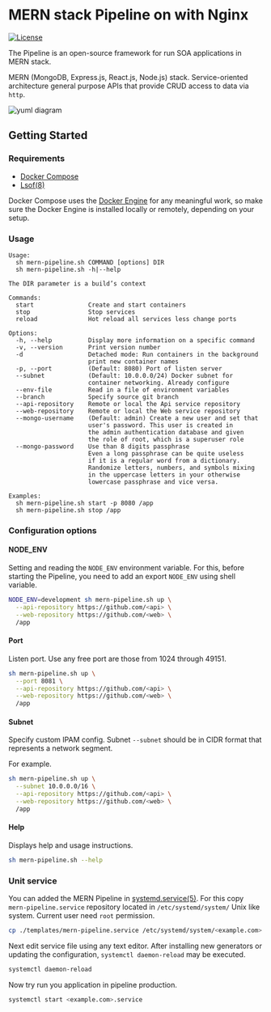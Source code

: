 # MERN stack Pipeline on with Nginx

[![License](https://img.shields.io/npm/l/express.svg)](https://github.com/woodger/mern-pipeline/blob/master/LICENSE)

The Pipeline is an open-source framework for run SOA applications in MERN stack.

MERN (MongoDB, Express.js, React.js, Node.js) stack. Service-oriented architecture general purpose APIs that provide CRUD access to data via `http`.

![yuml diagram](http://yuml.me/diagram/scruffy;dir:LR/class/[Nginx]->[Api{bg:yellowgreen}],[Nginx]->[Web{bg:yellow}],[Api]->[Database],[Api]->[Storage{bg:lightsteelblue}])

## Getting Started

### Requirements

- [Docker Compose](https://docs.docker.com/compose/install/)
- [Lsof(8)](https://man7.org/linux/man-pages/man8/lsof.8.html)

Docker Compose uses the [Docker Engine](https://docs.docker.com/get-docker/) for any meaningful work, so make sure the Docker Engine is installed locally or remotely, depending on your setup.

### Usage

```
Usage:
  sh mern-pipeline.sh COMMAND [options] DIR
  sh mern-pipeline.sh -h|--help

The DIR parameter is a build’s context

Commands:
  start               Create and start containers
  stop                Stop services
  reload              Hot reload all services less change ports

Options:
  -h, --help          Display more information on a specific command
  -v, --version       Print version number
  -d                  Detached mode: Run containers in the background
                      print new container names
  -p, --port          (Default: 8080) Port of listen server
  --subnet            (Default: 10.0.0.0/24) Docker subnet for
                      container networking. Already configure
  --env-file          Read in a file of environment variables
  --branch            Specify source git branch
  --api-repository    Remote or local the Api service repository
  --web-repository    Remote or local the Web service repository
  --mongo-username    (Default: admin) Create a new user and set that
                      user's password. This user is created in
                      the admin authentication database and given
                      the role of root, which is a superuser role
  --mongo-password    Use than 8 digits passphrase
                      Even a long passphrase can be quite useless
                      if it is a regular word from a dictionary.
                      Randomize letters, numbers, and symbols mixing
                      in the uppercase letters in your otherwise
                      lowercase passphrase and vice versa.

Examples:
  sh mern-pipeline.sh start -p 8080 /app
  sh mern-pipeline.sh stop /app
```

### Configuration options

#### NODE_ENV

Setting and reading the `NODE_ENV` environment variable. For this, before starting the Pipeline, you need to add an export `NODE_ENV` using shell variable.

```sh
NODE_ENV=development sh mern-pipeline.sh up \
  --api-repository https://github.com/<api> \
  --web-repository https://github.com/<web> \
  /app
```

#### Port

Listen port. Use any free port are those from 1024 through 49151.

```sh
sh mern-pipeline.sh up \
  --port 8081 \
  --api-repository https://github.com/<api> \
  --web-repository https://github.com/<web> \
  /app
```

#### Subnet

Specify custom IPAM config. Subnet `--subnet` should be in CIDR format that represents a network segment.

For example.

```sh
sh mern-pipeline.sh up \
  --subnet 10.0.0.0/16 \
  --api-repository https://github.com/<api> \
  --web-repository https://github.com/<web> \
  /app
```

#### Help

Displays help and usage instructions.

```sh
sh mern-pipeline.sh --help
```

### Unit service

You can added the MERN Pipeline in [systemd.service(5)](https://man7.org/linux/man-pages/man5/systemd.service.5.html). For this copy `mern-pipeline.service` repository located in `/etc/systemd/system/` Unix like system.
Current user need `root` permission.

```sh
cp ./templates/mern-pipeline.service /etc/systemd/system/<example.com>.service
```

Next edit service file using any text editor. After installing new generators or updating the configuration, `systemctl daemon-reload` may be executed.

```sh
systemctl daemon-reload
```

Now try run you application in pipeline production.

```sh
systemctl start <example.com>.service
```
